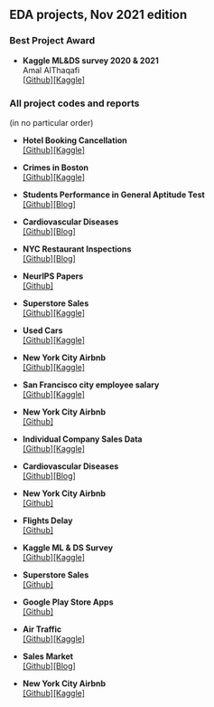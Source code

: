 ## EDA projects, Nov 2021 edition

### Best Project Award

- **Kaggle ML&DS survey 2020 & 2021**  
Amal AlThaqafi  
[\[Github\]](https://github.com/iamal95/2021-Kaggle-Machine-Learning-Data-Science-Survey)[\[Kaggle\]](https://www.kaggle.com/amalalthaqafi/explore-ml-ds-survey-2020-2021-saudi-arabia)

### All project codes and reports

(in no particular order)

- **Hotel Booking Cancellation**  
[\[Github\]](https://github.com/NoraAlsaadi/Hotel_Booking_Cancellation_Prediction-EDA-)[\[Kaggle\]](https://www.kaggle.com/noramoh/hotel-booking-cancellation-eda)  

- **Crimes in Boston**  
[\[Github\]](https://github.com/Ohood-Alharbi/EDA-Crime-in-Boston-)[\[Kaggle\]](https://www.kaggle.com/ohoodalsohaime/eda-crimes-in-boston-4beginners)  

- **Students Performance in General Aptitude Test**  
[\[Github\]](https://github.com/Maithaq/Students-Performance-in-General-Aptitude-Test)[\[Blog\]](https://missmaitha95.wixsite.com/my-site/post/manage-your-blog-from-your-live-site)

- **Cardiovascular Diseases**  
[\[Github\]](https://github.com/mukhtar2019/cardiovascular_diseases-EDA-)[\[Blog\]](https://medium.com/@mukhtar.al.bin.hamad/eda-project-for-cardiovascular-diseases-194d7c8c579a)

- **NYC Restaurant Inspections**  
[\[Github\]](https://github.com/Maria7F/analyze-nyc-inspection-dataset)[\[Blog\]](https://maria-felemban-blog.squarespace.com/blog)

- **NeurIPS Papers**  
[\[Github\]](https://github.com/ArwaEssa/All-NeurIPS-NIPS-Papers-project-)

- **Superstore Sales**  
[\[Github\]](https://github.com/alaa1414-ai/Superstore-Sales-Project)[\[Kaggle\]](https://www.kaggle.com/alaaalghmdi/superstore-sales/notebook)

- **Used Cars**  
[\[Github\]](https://github.com/REHAB199/T5-EDA)[\[Kaggle\]](https://www.kaggle.com/rehabnawar1234/used-cars-eda/data)

- **New York City Airbnb**  
[\[Github\]](https://github.com/SamiaAlrakdhi/NYC_AirBnb-EDA-)[\[Kaggle\]](https://www.kaggle.com/samiaalrak/new-york-city-airbnb-eda)

- **San Francisco city employee salary**  
[\[Github\]](https://github.com/yaarraa11/T5_SDAIA_EDA)[\[Kaggle\]](https://www.kaggle.com/yaraaldossary/exploratory-data-analysis-for-s-f-salaries/notebook)

- **New York City Airbnb**  
[\[Github\]](https://github.com/Reem1428/EDA_New-York-City-Airbnb)

- **Individual Company Sales Data**  
[\[Github\]](https://github.com/nadiahajrasiaa/Individual-Company-customer-Data)[\[Kaggle\]](https://www.kaggle.com/nadiahajrasi/individual-company-customer-data/notebook?scriptVersionId=80514677)

- **Cardiovascular Diseases**  
[\[Github\]](https://github.com/mukhtar2019/cardiovascular_diseases-EDA-)[\[Blog\]](https://medium.com/@mukhtar.al.bin.hamad/eda-project-for-cardiovascular-diseases-194d7c8c579a)

- **New York City Airbnb**  
[\[Github\]](https://github.com/Alzabyedi/EDA_Project)

- **Flights Delay**  
[\[Github\]](https://github.com/FaiAlomair/Flights_Delay_EDA)

- **Kaggle ML & DS Survey**  
[\[Github\]](https://github.com/Nooufmk/2021-Kaggle-ML-and-DS-Survey)[\[Kaggle\]](https://www.kaggle.com/noufalmalki/kaggle-ml-ds-survey-eda)

- **Superstore Sales**  
[\[Github\]](https://github.com/SoaadM/Superstore-EDA-project)

- **Google Play Store Apps**  
[\[Github\]](https://github.com/Muzoon213/EDA-Muzoon)

- **Air Traffic**  
[\[Github\]](https://github.com/Ajwadsm/EDA_Air-Traffic-Passenger-Statistics)[\[Kaggle\]](https://www.kaggle.com/ajwadalharbi/air-traffic-passenger-statistics-eda/notebook)

- **Sales Market**  
[\[Github\]](https://github.com/Dr-ssaleh/projects.git)[\[Blog\]](https://medium.com/@Dr.SalehAL-Frhan/sales-market-data-analysis-6bba648f2d97)

- **New York City Airbnb**  
[\[Github\]](https://github.com/SamiaAlrakdhi/NYC_AirBnb-EDA-)[\[Kaggle\]](https://www.kaggle.com/samiaalrak/new-york-city-airbnb-eda)